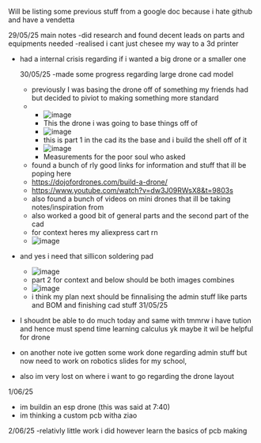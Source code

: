 Will be listing some previous stuff from a google doc because i hate github and have a vendetta

29/05/25
main notes
-did research and found decent leads on parts and equipments needed
-realised i cant just chesee my way to a 3d printer
- had a internal crisis regarding if i wanted a big drone or a smaller one

  30/05/25
  -made some progress regarding large drone cad model
     - previously I was basing the drone off of something my friends had but decided to piviot to making something more standard
     -  - ![image](https://github.com/user-attachments/assets/aa3602d2-3d26-4827-8727-3a75f64823ab)
        - This the drone i was going to base things off of
        - ![image](https://github.com/user-attachments/assets/9c4af082-e29a-4606-bd90-70cf60d9ebc0)
        - this is part 1 in the cad its the base and i build the shell off of it
        - ![image](https://github.com/user-attachments/assets/e7494894-a8e4-4e6d-b500-5222fb7ef675)
        - Measurements for the poor soul who asked
     - found a bunch of rly good links for information and stuff that ill be poping here
     - https://dojofordrones.com/build-a-drone/
     - https://www.youtube.com/watch?v=dw3J09RWsX8&t=9803s
     - also found a bunch of videos on mini drones that ill be taking notes/inspiration from
     - also worked a good bit of general parts and the second part of the cad
     - for context heres my aliexpress cart rn
     - ![image](https://github.com/user-attachments/assets/37a1187a-ecd9-4a5c-adb6-bf1bf2bef251)
- and yes i need that sillicon soldering pad
     - ![image](https://github.com/user-attachments/assets/b6db4a07-a39b-4345-8e3f-181ce5fd1ca2)
     - part 2 for context and below should be both images combines
     - ![image](https://github.com/user-attachments/assets/95be7eb5-a69d-4b86-bf98-7bac7fb28f64)
     - i think my plan next should be finnalising the admin stuff like parts and BOM and finishing cad stuff
 31/05/25
- I shoudnt be able to do much today and same with tmmrw i have tution and hence must spend time learning calculus yk maybe it wil be helpful for drone
- on another note ive gotten some work done regarding admin stuff but now need to work on robotics slides for my school,
- also im very lost on where i want to go regarding the drone layout

1/06/25
- im buildin an esp drone (this was said at 7:40)
- im thinking a custom pcb witha ziao

2/06/25
-relativly little work i did however learn the basics of pcb making

